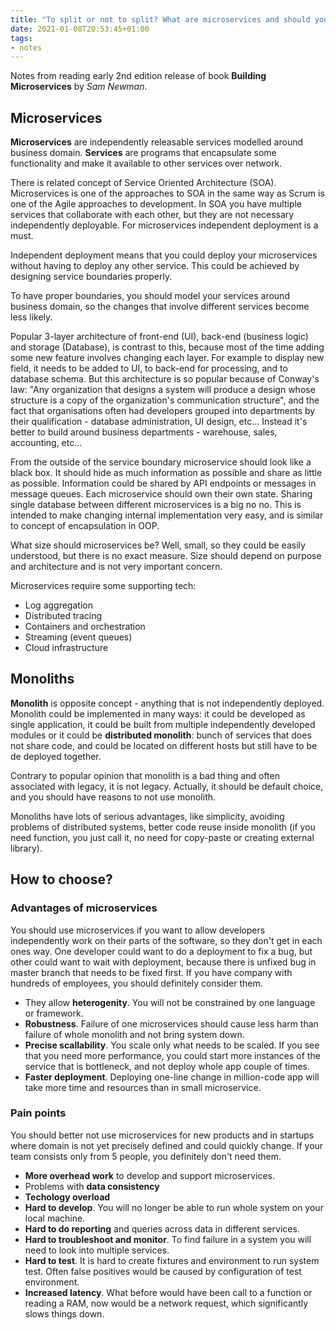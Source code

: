 ```yaml
---
title: "To split or not to split? What are microservices and should you use them."
date: 2021-01-08T20:53:45+01:00
tags:
- notes
---
```


Notes from reading early 2nd edition release of book **Building Microservices** by *Sam Newman*.

<!--more-->

## Microservices

**Microservices** are independently releasable services modelled around business domain. **Services** are programs that encapsulate some functionality and make it available to other services over network.

There is related concept of Service Oriented Architecture (SOA). Microservices is one of the approaches to SOA in the same way as Scrum is one of the Agile approaches to development. In SOA you have multiple services that collaborate with each other, but they are not necessary independently deployable. For microservices independent deployment is a must.

Independent deployment means that you could deploy your microservices without having to deploy any other service. This could be achieved by designing service boundaries properly.

To have proper boundaries, you should model your services around business domain, so the changes that involve different services become less likely.

Popular 3-layer architecture of front-end (UI), back-end (business logic) and storage (Database), is contrast to this, because most of the time adding some new feature involves changing each layer. For example to display new field, it needs to be added to UI, to back-end for processing, and to database schema. But this architecture is so popular because of Conway's law: "Any organization that designs a system will produce a design whose structure is a copy of the organization's communication structure", and the fact that organisations often had developers grouped into departments by their qualification - database administration, UI design, etc... Instead it's better to build around business departments - warehouse, sales, accounting, etc...

From the outside of the service boundary microservice should look like a black box. It should hide as much information as possible and share as little as possible. Information could be shared by API endpoints or messages in message queues. Each microservice should own their own state. Sharing single database between different microservices is a big no no. This is intended to make changing internal implementation very easy, and is similar to concept of encapsulation in OOP.

What size should microservices be? Well, small, so they could be easily understood, but there is no exact measure. Size should depend on purpose and architecture and is not very important concern.

Microservices require some supporting tech:

* Log aggregation
* Distributed tracing
* Containers and orchestration
* Streaming (event queues)
* Cloud infrastructure

## Monoliths

**Monolith** is opposite concept - anything that is not independently deployed. Monolith could be implemented in many ways: it could be developed as single application, it could be built from multiple independently developed modules or it could be **distributed monolith**: bunch of services that does not share code, and could be located on different hosts but still have to be de deployed together. 

Contrary to popular opinion that monolith is a bad thing and often associated with legacy, it is not legacy. Actually, it should be default choice, and you should have reasons to not use monolith. 

Monoliths have lots of serious advantages, like simplicity, avoiding problems of distributed systems, better code reuse inside monolith (if you need function, you just call it, no need for copy-paste or creating external library). 


## How to choose? 

### Advantages of microservices
You should use microservices if you want to allow developers independently work on their parts of the software, so they don't get in each ones way. One developer could want to do a deployment to fix a bug, but other could want to wait with deployment, because there is unfixed bug in master branch that needs to be fixed first. If you have company with hundreds of employees, you should definitely consider them.

* They allow **heterogenity**. You will not be constrained by one language or framework.
* **Robustness**. Failure of one microservices should cause less harm than failure of whole monolith and not bring system down. 
* **Precise scallability**. You scale only what needs to be scaled. If you see that you need more performance, you could start more instances of the service that is bottleneck, and not deploy whole app couple of times.
* **Faster deployment**. Deploying one-line change in million-code app will take more time and resources than in small microservice.

### Pain points
You should better not use microservices for new products and in startups where domain is not yet precisely defined and could quickly change. If your team consists only from 5 people, you definitely don't need them.

* **More overhead work** to develop and support microservices.
* Problems with **data consistency**
* **Techology overload**
* **Hard to develop**. You will no longer be able to run whole system on your local machine. 
* **Hard to do reporting** and queries across data in different services.
* **Hard to troubleshoot and monitor**. To find failure in a system you will need to look into multiple services.
* **Hard to test**. It is hard to create fixtures and environment to run system test. Often false positives would be caused by configuration of test environment.
* **Increased latency**. What before would have been call to a function or reading a RAM, now would be a network request, which significantly slows things down.
